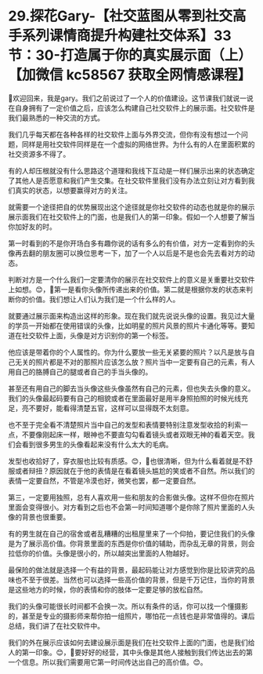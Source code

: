 # 29.探花Gary-【社交蓝图从零到社交高手系列课情商提升构建社交体系】33节：30-打造属于你的真实展示面（上）【加微信 kc58567 获取全网情感课程】

🎼欢迎回来，我是gary。我们之前说过了一个人的价值建设。这节课我们就说一说在自身拥有了一定价值之后，应该怎么构建自己社交软件上的展示面。社交软件是我们最熟悉的一种交流的方式。

我们几乎每天都在各种各样的社交软件上面与外界交流，但你有没有想过一个问题，同样是用社交软件同样是在一个虚拟的网络世界。为什么有的人在里面积累的社交资源多不得了。

有的人却压根就没有什么思路这个道理和我线下互动是一样们展示出来的状态确定了其他人是否愿意和我们产生交集。在社交软件里我们没有办法立刻让对方看到我们真实的状态，以想要赢得对方的关注。

就需要一个途径把自的优势展现出这个途径就是你社交软件的动态也就是你的展示展示面我们在社交软件上的门面，也是我们人的第一印象。假如一个人想要了解当你加好友的时。

第一时看到的不是你开场白多有趣你说的话有多么的有价值，对方一定看到你的头像再去翻的朋友圈可以换位思考一下，加了一个人以后是不是也会先去看对方的动态。

判断对方是一个什么我们一定要清你的展示在社交软件上的意义是关重要社交软件上如想。😊，🎼第一是看你头像所传递出来的价值。第二就是根据你发的状态来判断你的价值。我们想让人们认为我们是一个什么样的人。

就要通过展示面来构造出这样的形象。现在我们就先说说头像的设置。我见过大量的学员一开始都在使用错误的头像，比如明星的照片风景的照片卡通化等等。要知道在社交软件上面，头像是对方识别你的第一个标签。

他应该是带着你的个人属性的。你为什么要放一些无关紧要的照片？以凡是放与自己无关的照片都是不对的那照片应该怎么放？照片当中一定要有自己的元素，有人用自己的胳膊自己的腿或者自己的手当头像的。

甚至还有用自己的脚去当头像这些头像虽然有自己的元素，但也失去头像的意义。我们的头像最起码要有自己的相貌或者在里面最好是用半身照拍照的时候光线充足，亮不要好，能看得清楚五官，这样可以显得既不太刻意。

也不至于完全看不清楚照片当中自己的发型和表情要特别注意发型收拾的利索一点，不要像刚起床一样，眼神也不要直勾勾看着镜头或者双眼无神的看着天空。我们会看到很多男生的头像看起来没有什么太大的毛病。

发型也收拾好了，穿衣服也比较有质感。😊，🎼也很清晰，但为什么看着就是不舒服或者辩扭？原因就在于他的表情是在看着镜头尴尬的笑或者不自然。所以我们的表情一定要自然，不管是冷漠也好，微笑也罢，都一定要自然。

第三，一定要用独照，总有人喜欢用一些和朋友的合影做头像。这样不但你在照片里面会变得很小。对方看到之后也不会第一时间知道哪个是你除了照片里面的人头像的背景也很重要。

有的男生就在自己的宿舍或者乱糟糟的出租屋里来了一个仰拍，要记住我们的头像是为了展示高价值。你背景里面的东西是你价值的辅助，而杂乱无章的背景，则会拉低你的价值。头像是很小的，所以越突出里面的人物越好。

最保险的做法就是选择一个有益的背景，最起码能让对方感觉到你是比较讲究的品味也不至于很差。当然也可以选择一些高价值的背景，但是千万记住，当你的背景是这些地方的时候，你的表情和你的肢体一定要足够的放松自然。

我们的头像可能很长时间都不会换一次。所以有条件的话，你可以找一个懂摄影的，甚至是专业的摄影师来帮你拍一组照片，哪怕花一点钱也是非常值得的。课后总结，我们讲了在社交软件中。

我们的外在展示应该如何去建设展示面是我们在社交软件上面的门面，也是我们给人的第一印象。😊，🎼要好好的经营，其中头像是其他人接触到我们传达出去的第一个信息。所以我们需要用它第一时间传达出自己的高价值。😊。

